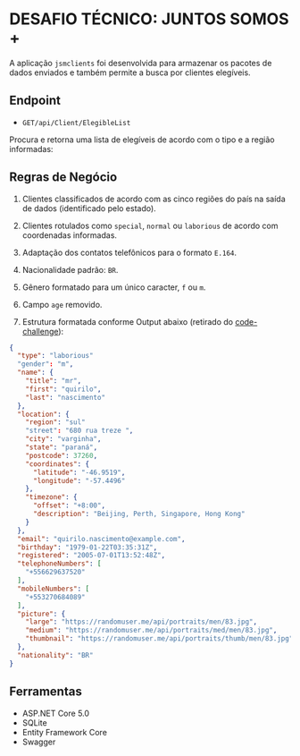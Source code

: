 # DESAFIO TÉCNICO: JUNTOS SOMOS +

A aplicação `jsmclients` foi desenvolvida para armazenar os pacotes de dados enviados e também permite a busca por clientes elegíveis.


## Endpoint

- `GET/api/Client/ElegibleList`

Procura e retorna uma lista de elegíveis de acordo com o tipo e a região informadas:




## Regras de Negócio

1. Clientes classificados de acordo com as cinco regiões do país na saída de dados (identificado pelo estado).

2. Clientes rotulados como `special`, `normal` ou `laborious` de acordo com coordenadas informadas.

3. Adaptação dos contatos telefônicos para o formato `E.164`.

4. Nacionalidade padrão: `BR`.

5. Gênero formatado para um único caracter, `f` ou `m`.

6. Campo `age` removido.

7. Estrutura formatada conforme Output abaixo (retirado do [code-challenge](https://github.com/juntossomosmais/code-challenge)):

```json
{
  "type": "laborious"
  "gender": "m",
  "name": {
    "title": "mr",
    "first": "quirilo",
    "last": "nascimento"
  },
  "location": {
    "region": "sul"
    "street": "680 rua treze ",
    "city": "varginha",
    "state": "paraná",
    "postcode": 37260,
    "coordinates": {
      "latitude": "-46.9519",
      "longitude": "-57.4496"
    },
    "timezone": {
      "offset": "+8:00",
      "description": "Beijing, Perth, Singapore, Hong Kong"
    }
  },
  "email": "quirilo.nascimento@example.com",
  "birthday": "1979-01-22T03:35:31Z",
  "registered": "2005-07-01T13:52:48Z",
  "telephoneNumbers": [
    "+556629637520"
  ],
  "mobileNumbers": [
    "+553270684089"
  ],
  "picture": {
    "large": "https://randomuser.me/api/portraits/men/83.jpg",
    "medium": "https://randomuser.me/api/portraits/med/men/83.jpg",
    "thumbnail": "https://randomuser.me/api/portraits/thumb/men/83.jpg"
  },
  "nationality": "BR"
}
```


## Ferramentas

- ASP.NET Core 5.0
- SQLite
- Entity Framework Core
- Swagger

